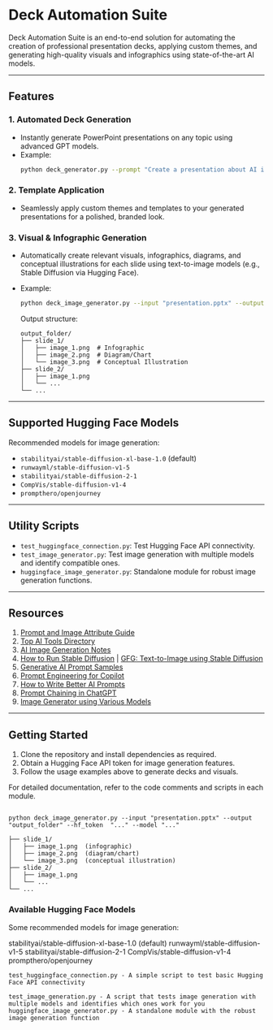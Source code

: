 
# Deck Automation Suite

Deck Automation Suite is an end-to-end solution for automating the creation of professional presentation decks, applying custom themes, and generating high-quality visuals and infographics using state-of-the-art AI models.

---

## Features

### 1. Automated Deck Generation
- Instantly generate PowerPoint presentations on any topic using advanced GPT models.
- Example:
  ```sh
  python deck_generator.py --prompt "Create a presentation about AI in healthcare" --output presentation.pptx
  ```

### 2. Template Application
- Seamlessly apply custom themes and templates to your generated presentations for a polished, branded look.

### 3. Visual & Infographic Generation
- Automatically create relevant visuals, infographics, diagrams, and conceptual illustrations for each slide using text-to-image models (e.g., Stable Diffusion via Hugging Face).
- Example:
  ```sh
  python deck_image_generator.py --input "presentation.pptx" --output "output_folder" --hf_token "<your_hf_token>" --model "<model_name>"
  ```

  Output structure:
  ```
  output_folder/
  ├── slide_1/
  │   ├── image_1.png  # Infographic
  │   ├── image_2.png  # Diagram/Chart
  │   └── image_3.png  # Conceptual Illustration
  ├── slide_2/
  │   ├── image_1.png
  │   └── ...
  └── ...
  ```

---

## Supported Hugging Face Models
Recommended models for image generation:

- `stabilityai/stable-diffusion-xl-base-1.0` (default)
- `runwayml/stable-diffusion-v1-5`
- `stabilityai/stable-diffusion-2-1`
- `CompVis/stable-diffusion-v1-4`
- `prompthero/openjourney`

---

## Utility Scripts

- `test_huggingface_connection.py`: Test Hugging Face API connectivity.
- `test_image_generator.py`: Test image generation with multiple models and identify compatible ones.
- `huggingface_image_generator.py`: Standalone module for robust image generation functions.

---

## Resources

1. [Prompt and Image Attribute Guide](https://cloud.google.com/vertex-ai/generative-ai/docs/image/img-gen-prompt-guide)
2. [Top AI Tools Directory](https://topai.tools/)
3. [AI Image Generation Notes](https://github.com/swyxio/ai-notes/blob/main/IMAGE_GEN.md)
4. [How to Run Stable Diffusion](https://www.datacamp.com/tutorial/how-to-run-stable-diffusion) | [GFG: Text-to-Image using Stable Diffusion](https://www.geeksforgeeks.org/artificial-intelligence/text-to-image-using-stable-diffusion-huggingface-model/)
5. [Generative AI Prompt Samples](https://cloud.google.com/vertex-ai/generative-ai/docs/prompt-gallery)
6. [Prompt Engineering for Copilot](https://code.visualstudio.com/docs/copilot/chat/prompt-crafting)
7. [How to Write Better AI Prompts](https://leaddev.com/velocity/how-write-better-ai-prompts)
8. [Prompt Chaining in ChatGPT](https://github.com/MIATECHPARTNERS/PromptChains)
9. [Image Generator using Various Models](https://github.com/SikamikanikoBG/ImageGenerator)

---

## Getting Started

1. Clone the repository and install dependencies as required.
2. Obtain a Hugging Face API token for image generation features.
3. Follow the usage examples above to generate decks and visuals.

For detailed documentation, refer to the code comments and scripts in each module.

```

python deck_image_generator.py --input "presentation.pptx" --output "output_folder" --hf_token  "..." --model "..."

├── slide_1/
│   ├── image_1.png  (infographic)
│   ├── image_2.png  (diagram/chart)
│   └── image_3.png  (conceptual illustration)
├── slide_2/
│   ├── image_1.png
│   └── ...
└── ...
```
### Available Hugging Face Models
Some recommended models for image generation:

stabilityai/stable-diffusion-xl-base-1.0 (default)
runwayml/stable-diffusion-v1-5
stabilityai/stable-diffusion-2-1
CompVis/stable-diffusion-v1-4
prompthero/openjourney

```
test_huggingface_connection.py - A simple script to test basic Hugging Face API connectivity

test_image_generation.py - A script that tests image generation with multiple models and identifies which ones work for you
huggingface_image_generator.py - A standalone module with the robust image generation function
```



